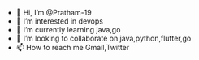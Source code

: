 - 👋 Hi, I’m @Pratham-19
- 👀 I’m interested in devops
- 🌱 I’m currently learning java,go
- 💞️ I’m looking to collaborate on java,python,flutter,go
- 📫 How to reach me Gmail,Twitter

<!---
Pratham-19/Pratham-19 is a ✨ special ✨ repository because its `README.md` (this file) appears on your GitHub profile.
You can click the Preview link to take a look at your changes.
--->

